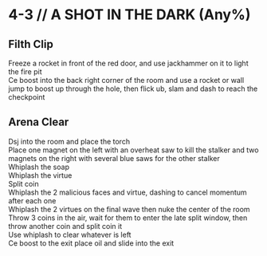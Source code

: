 # 4-3 // A SHOT IN THE DARK (Any%)
## Filth Clip
Freeze a rocket in front of the red door, and use jackhammer on it to light the fire pit <br />
Ce boost into the back right corner of the room and use a rocket or wall jump to boost up through the hole, then flick ub, slam and dash to reach the checkpoint <br />
## Arena Clear
Dsj into the room and place the torch <br />
Place one magnet on the left with an overheat saw to kill the stalker and two magnets on the right with several blue saws for the other stalker <br />
Whiplash the soap <br />
Whiplash the virtue <br />
Split coin <br />
Whiplash the 2 malicious faces and virtue, dashing to cancel momentum after each one <br />
Whiplash the 2 virtues on the final wave then nuke the center of the room <br />
Throw 3 coins in the air, wait for them to enter the late split window, then throw another coin and split coin it <br />
Use whiplash to clear whatever is left <br />
Ce boost to the exit place oil and slide into the exit <br />
